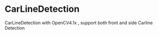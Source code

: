 # CarLineDetection
CarLineDetection with OpenCV4.1x , support both front and side Carline Detection
